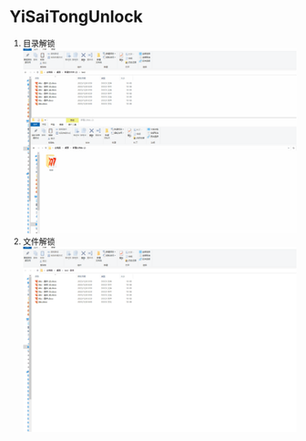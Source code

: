 # YiSaiTongUnlock
1. 目录解锁  
![Alt text](%E5%8A%A8%E7%94%BB-1.gif)
2. 文件解锁  
![Alt text](%E5%8A%A8%E7%94%BB1-1.gif)